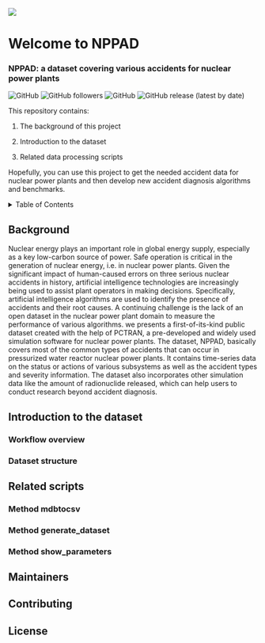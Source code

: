 ![](https://github.com/qiben-jy/NuclearPowerPlantAccidentData/blob/5ad5c50f6b178dd517378fd16b71f91bf9795b3e/LOGO.png)
# Welcome to NPPAD
### NPPAD: a dataset covering various accidents for nuclear power plants

![GitHub](https://img.shields.io/github/languages/count/qiben-jy/NuclearPowerPlantAccidentData)
![GitHub followers](https://img.shields.io/github/followers/qiben-jy?style=social)
![GitHub](https://img.shields.io/github/watchers/qiben-jy/NuclearPowerPlantAccidentData?style=social)
![GitHub release (latest by date)](https://img.shields.io/github/v/release/qiben-jy/NuclearPowerPlantAccidentData)

This repository contains:

1. The background of this project

2. Introduction to the dataset

3. Related data processing scripts

Hopefully, you can use this project to get the needed accident data for nuclear power plants and then develop new accident diagnosis algorithms and benchmarks.

[//]: # (## Table of Contents)

[//]: # (- [Background]&#40;#Background&#41;)

[//]: # (- [Dataset]&#40;#Dataset&#41;)

[//]: # (  - [Workflow overview]&#40;#Workflow overview&#41;)

[//]: # (  - [Dataset structure]&#40;#Dataset structure&#41;)

[//]: # (- [Scripts]&#40;#Scripts&#41;)

[//]: # (  - [Method "mdbtocsv"]&#40;#Method "mdbtocsv"&#41;)

[//]: # (  - [Method "generate_dataset"]&#40;#Method "generate_dataset"&#41;)

[//]: # (  - [Method "show_parameters"]&#40;#Method "show_parameters"&#41;)

[//]: # (- [Maintainers]&#40;#Maintainers&#41;)

[//]: # (- [Contributing]&#40;#Contributing&#41;)

[//]: # (- [License]&#40;#License&#41;)

<details>
  <summary>Table of Contents</summary>
  <ol>
    <li>
      <a href="#Background">Background</a>
    </li>
    <li>
      <a href="#Introduction to the dataset">Introduction to the dataset</a>
      <ul>
        <li><a href="#Method mdbtocsv">Method mdbtocsv</a></li>
        <li><a href="#Dataset structure">Dataset structure</a></li>
      </ul>
    </li>
    <li><a href="#Related scripts">Related scripts</a>
    <ul>
        <li><a href="#Workflow overview">Workflow overview</a></li>
        <li><a href="#Method generate_dataset">Method generate_dataset</a></li>
        <li><a href="#Method show_parameters">Method show_parameters</a></li>
    </ul>
    </li>
    <li><a href="#Maintainers">Maintainers</a></li>
    <li><a href="#Contributing">Contributing</a></li>
    <li><a href="#License">License</a></li>
  </ol>
</details>

## Background
Nuclear energy plays an important role in global energy supply, especially as a key low-carbon source of power. Safe operation is critical in the generation of nuclear energy, i.e. in nuclear power plants. Given the significant impact of human-caused errors on three serious nuclear accidents in history, artificial intelligence technologies are increasingly being used to assist plant operators in making decisions. Specifically, artificial intelligence algorithms are used to identify the presence of accidents and their root causes. A continuing challenge is the lack of an open dataset in the nuclear power plant domain to measure the performance of various algorithms. we presents a first-of-its-kind public dataset created with the help of PCTRAN, a pre-developed and widely used simulation software for nuclear power plants. The dataset, NPPAD, basically covers most of the common types of accidents that can occur in pressurized water reactor nuclear power plants. It contains time-series data on the status or actions of various subsystems as well as the accident types and severity information. The dataset also incorporates other simulation data like the amount of radionuclide released, which can help users to conduct research beyond accident diagnosis.

## Introduction to the dataset

### Workflow overview

### Dataset structure

## Related scripts

### Method mdbtocsv

### Method generate_dataset

### Method show_parameters

## Maintainers

## Contributing

## License
